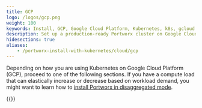 ```yaml
---
title: GCP
logo: /logos/gcp.png
weight: 100
keywords: Install, GCP, Google Cloud Platform, Kubernetes, k8s, gcloud
description: Set up a production-ready Portworx cluster on Google Cloud Platform (GCP).
hidesections: true
aliases:
    - /portworx-install-with-kubernetes/cloud/gcp
---
```


Depending on how you are using Kubernetes on Google Cloud Platform (GCP), proceed to one of the following sections. If you have a compute load that can elastically increase or decrease based on workload demand, you might want to learn how to [install Portworx in disaggregated mode](/install-portworx/disaggregated/).

{{<homelist series="px-k8s-gcp">}}
